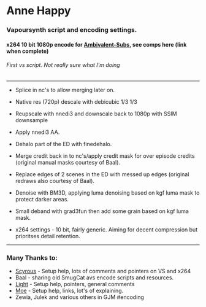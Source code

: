 # Anne Happy

### Vapoursynth script and encoding settings.

#### x264 10 bit 1080p encode for [Ambivalent-Subs](https://github.com/Ambivalent-subs), see comps here (link when complete)

###### _First vs script. Not really sure what I'm doing_

---

* Splice in nc's to allow merging later on.

* Native res (720p) descale with debicubic 1/3 1/3

* Reupscale with nnedi3 and downscale back to 1080p with SSIM downsample

* Apply nnedi3 AA.

* Dehalo part of the ED with finedehalo.

* Merge credit back in to nc's/apply credit mask for over episode credits (original manual masks courtesy of Baal).

* Replace edges of 2 scenes in the ED with messed up edges (original redraws also courtesy of Baal).

* Denoise with BM3D, applying luma denoising based on kgf luma mask to protect darker areas.

* Small deband with grad3fun then add some grain based on kgf luma mask.

* x264 settings - 10 bit, fairly generic. Aiming for decent compression but prioritses detail retention.

---

### Many Thanks to:

- [Scyrous](https://github.com/Scyrous) - Setup help, lots of comments and pointers on VS and x264
- Baal - sharing old SmugCat avs encode scripts and resources.
- [Light](https://github.com/LightArrowsEXE) - Setup help, pointers, general comments
- [Moe](https://github.com/Moelancholy) - Setup help, links, lot's of explaining.
- Zewia, Julek and various others in GJM #encoding
